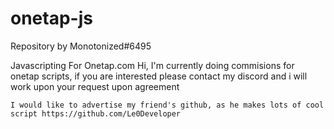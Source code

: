 # onetap-js
Repository by Monotonized#6495

Javascripting For Onetap.com
Hi, I'm currently doing commisions for onetap scripts, if you are interested please contact my discord and i will work upon your request upon agreement

``I would like to advertise my friend's github, as he makes lots of cool script
https://github.com/Le0Developer``
